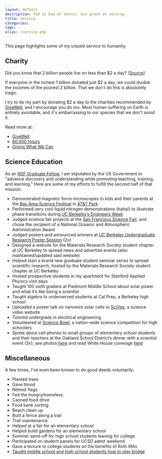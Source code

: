 ```yaml
---
layout: default
description: Ted is bad at tennis, but great at serving.
title: Service
categories:
tags:
alias: /service.php
---
```


<p>This page highlights some of my unpaid service to humanity.</p>

<h2>Charity</h2>

<p>Did you know that 2 billion people live on less than $2 a day? (<a href="http://www.onedayswages.org/about/what-extreme-global-poverty">Source</a>)</p>

<p>If everyone in the richest 1 billion donated just $2 a day, we could double the incomes of the poorest 2 billion. That we don't do this is absolutely tragic.</p>

<p>I try to do my part by donating $2 a day to the charities recommended by <a href="http://www.givewell.org">GiveWell</a>, and I encourage you do too. Most human suffering on Earth is entirely avoidable, and it's embarrassing to our species that we don't avoid it.</p>

<p>Read more at:</p>

<ul>
<li><a href="http://givewell.org">GiveWell</a></li>
<li><a href="http://80000hours.org/">80,000 Hours</a></li>
<li><a href="http://www.givingwhatwecan.org/why-give/the-problem/it-can-be-solved">Giving What We Can</a></li>
</ul>

<h2>Science Education</h2>

<p>As an <a href="http://www.nsfgrfp.org/about_the_program">NSF Graduate Fellow</a>, I am stipulated by the US Government to "advance discovery and understanding while promoting teaching, training, and learning." Here are some of my efforts to fulfill the second half of that mission:</p>

<ul>
<li>Demonstrated magnetic force microscopes to kids and their parents at the <a href="http://www.bayareascience.org/">Bay Area Science Festival</a> in <a href="http://sanfrancisco.giants.mlb.com/sf/ballpark/index.jsp">AT&amp;T Park</a>
</li><li>Performed very cool liquid nitrogen demonstrations (haha!) to illustrate phase transitions during <a href="https://sites.google.com/site/berkeleyengineersweek/">UC Berkeley’s Engineers Week</a>
</li><li>Judged science fair projects at the <a href="http://www.sfbasf.org/">San Francisco Science Fair</a>, and chose the recipient of a National Oceanic and Atmospheric Administration Award
</li><li>Judged posters and announced winners at <a href="http://coe.berkeley.edu/students/current-undergraduates/student-research/undergraduate-research-poster-sessions">UC Berkeley Undergraduate Research Poster Session</a> (2x)
</li><li>Designed a website for the Materials Research Society student chapter at UC Berkeley to spread news and advertise events (also maintained/updated said website)
</li><li>Helped start a brand new graduate student seminar series to spread scientific research, hosted by the Materials Research Society student chapter at UC Berkeley
</li><li>Hosted prospective students in my apartment for Stanford Applied Physics visit days
</li><li>Taught 100 sixth graders at Piedmont Middle School about solar power and what it’s like being a scientist
</li><li>Taught algebra to underserved students at Cal Prep, a Berkeley high school
</li><li>Uploaded a poster talk on nanowire solar cells to <a href="http://www.scivee.tv/">SciVee</a>, a science video website
</li><li>Tutored undergrads in electrical engineering
</li><li>Volunteered at <a href="http://science.energy.gov/wdts/nsb/">Science Bowl</a>, a nation-wide science competition for high schoolers
</li><li>Spoke about cell phones to small groups of elementary school students and their teachers at the Oakland School District’s dinner with a scientist event (3x); see photos <a href="http://hruffnersphotos.shutterfly.com/769">here</a> and read White House coverage <a href="http://www.whitehouse.gov/blog/2010/05/12/national-lab-day-dinner-with-a-scientist">here</a>
</li>
</ul>

<h2>Miscellaneous</h2>

<p>A few times, I've even been known to do good deeds voluntarily:</p>

<ul class="bullets">
<li>Planted trees
</li><li>Gave blood
</li><li>Retired flags
</li><li>Fed the hungry/homeless
</li><li>Canned food drive
</li><li>Food bank sorting
</li><li>Beach clean up
</li><li>Built a fence along a trail
</li><li>Trail maintenance
</li><li>Helped at a fair for an elementary school
</li><li>Helped build gardens for an elementary school
</li><li>Summer send-off for high school students leaving for college
</li><li>Participated on student panels for UCSD admit weekend
</li><li>Gave a lecture to college students on the benefits of Roth IRAs
</li><li><a href="teaching-bridge.php">Taught middle school and high school students how to play bridge</a>
</li>
</ul>